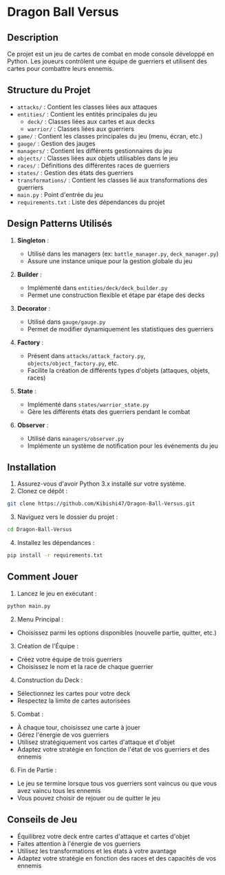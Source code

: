 # Dragon Ball Versus

## Description
Ce projet est un jeu de cartes de combat en mode console développé en Python. Les joueurs contrôlent une équipe de guerriers et utilisent des cartes pour combattre leurs ennemis.

## Structure du Projet
- `attacks/` : Contient les classes liées aux attaques
- `entities/` : Contient les entités principales du jeu
  - `deck/` : Classes liées aux cartes et aux decks
  - `warrior/` : Classes liées aux guerriers
- `game/` : Contient les classes principales du jeu (menu, écran, etc.)
- `gauge/` : Gestion des jauges
- `managers/` : Contient les différents gestionnaires du jeu
- `objects/` : Classes liées aux objets utilisables dans le jeu
- `races/` : Définitions des différentes races de guerriers
- `states/` : Gestion des états des guerriers
- `transformations/` : Contient les classes lié aux transformations des guerriers
- `main.py` : Point d'entrée du jeu
- `requirements.txt` : Liste des dépendances du projet

## Design Patterns Utilisés

1. **Singleton** : 
   - Utilisé dans les managers (ex: `battle_manager.py`, `deck_manager.py`)
   - Assure une instance unique pour la gestion globale du jeu

2. **Builder** : 
   - Implémenté dans `entities/deck/deck_builder.py`
   - Permet une construction flexible et étape par étape des decks

3. **Decorator** : 
   - Utilisé dans `gauge/gauge.py`
   - Permet de modifier dynamiquement les statistiques des guerriers

4. **Factory** : 
   - Présent dans `attacks/attack_factory.py`, `objects/object_factory.py`, etc.
   - Facilite la création de différents types d'objets (attaques, objets, races)

5. **State** : 
   - Implémenté dans `states/warrior_state.py`
   - Gère les différents états des guerriers pendant le combat

6. **Observer** : 
   - Utilisé dans `managers/observer.py`
   - Implémente un système de notification pour les événements du jeu

## Installation

1. Assurez-vous d'avoir Python 3.x installé sur votre système.
2. Clonez ce dépôt : 
```bash
git clone https://github.com/Kibishi47/Dragon-Ball-Versus.git
```
3. Naviguez vers le dossier du projet :
```bash
cd Dragon-Ball-Versus
```
4. Installez les dépendances :
 ```bash
pip install -r requirements.txt
```


## Comment Jouer

1. Lancez le jeu en exécutant :
 ```bash
python main.py
```

2. Menu Principal :
- Choisissez parmi les options disponibles (nouvelle partie, quitter, etc.)

3. Création de l'Équipe :
- Créez votre équipe de trois guerriers
- Choisissez le nom et la race de chaque guerrier

4. Construction du Deck :
- Sélectionnez les cartes pour votre deck
- Respectez la limite de cartes autorisées

5. Combat :
- À chaque tour, choisissez une carte à jouer
- Gérez l'énergie de vos guerriers
- Utilisez stratégiquement vos cartes d'attaque et d'objet
- Adaptez votre stratégie en fonction de l'état de vos guerriers et des ennemis

6. Fin de Partie :
- Le jeu se termine lorsque tous vos guerriers sont vaincus ou que vous avez vaincu tous les ennemis
- Vous pouvez choisir de rejouer ou de quitter le jeu

## Conseils de Jeu
- Équilibrez votre deck entre cartes d'attaque et cartes d'objet
- Faites attention à l'énergie de vos guerriers
- Utilisez les transformations et les états à votre avantage
- Adaptez votre stratégie en fonction des races et des capacités de vos ennemis
